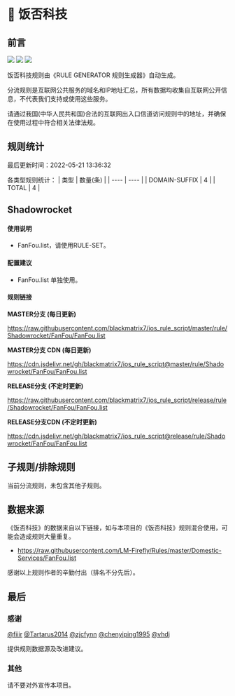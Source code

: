 # 🧸 饭否科技

## 前言

![](https://shields.io/badge/-移除重复规则-ff69b4) ![](https://shields.io/badge/-DOMAIN与DOMAIN--SUFFIX合并-green) ![](https://shields.io/badge/-IP--CIDR(6)合并-blueviolet) 

饭否科技规则由《RULE GENERATOR 规则生成器》自动生成。

分流规则是互联网公共服务的域名和IP地址汇总，所有数据均收集自互联网公开信息，不代表我们支持或使用这些服务。

请通过我国(中华人民共和国)合法的互联网出入口信道访问规则中的地址，并确保在使用过程中符合相关法律法规。

## 规则统计

最后更新时间：2022-05-21 13:36:32

各类型规则统计：
| 类型 | 数量(条)  | 
| ---- | ----  |
| DOMAIN-SUFFIX | 4  | 
| TOTAL | 4  | 


## Shadowrocket 

#### 使用说明
- FanFou.list，请使用RULE-SET。

#### 配置建议
- FanFou.list 单独使用。

#### 规则链接
**MASTER分支 (每日更新)**

https://raw.githubusercontent.com/blackmatrix7/ios_rule_script/master/rule/Shadowrocket/FanFou/FanFou.list

**MASTER分支 CDN (每日更新)**

https://cdn.jsdelivr.net/gh/blackmatrix7/ios_rule_script@master/rule/Shadowrocket/FanFou/FanFou.list

**RELEASE分支 (不定时更新)**

https://raw.githubusercontent.com/blackmatrix7/ios_rule_script/release/rule/Shadowrocket/FanFou/FanFou.list

**RELEASE分支CDN (不定时更新)**

https://cdn.jsdelivr.net/gh/blackmatrix7/ios_rule_script@release/rule/Shadowrocket/FanFou/FanFou.list

## 子规则/排除规则


当前分流规则，未包含其他子规则。

## 数据来源

《饭否科技》的数据来自以下链接，如与本项目的《饭否科技》规则混合使用，可能会造成规则大量重复。

- https://raw.githubusercontent.com/LM-Firefly/Rules/master/Domestic-Services/FanFou.list


感谢以上规则作者的辛勤付出（排名不分先后）。

## 最后

### 感谢

[@fiiir](https://github.com/fiiir) [@Tartarus2014](https://github.com/Tartarus2014) [@zjcfynn](https://github.com/zjcfynn) [@chenyiping1995](https://github.com/chenyiping1995) [@vhdj](https://github.com/vhdj)

提供规则数据源及改进建议。

### 其他

请不要对外宣传本项目。